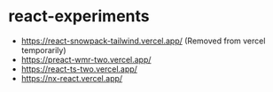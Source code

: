 # react-experiments

- https://react-snowpack-tailwind.vercel.app/ (Removed from vercel temporarily)
- https://preact-wmr-two.vercel.app/
- https://react-ts-two.vercel.app/
- https://nx-react.vercel.app/
